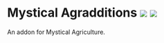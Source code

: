 # Mystical Agradditions [![](http://cf.way2muchnoise.eu/full_256247_downloads.svg)](https://minecraft.curseforge.com/projects/mystical-agradditions) [![](http://cf.way2muchnoise.eu/versions/256247.svg)](https://minecraft.curseforge.com/projects/mystical-agradditions)
An addon for Mystical Agriculture.
